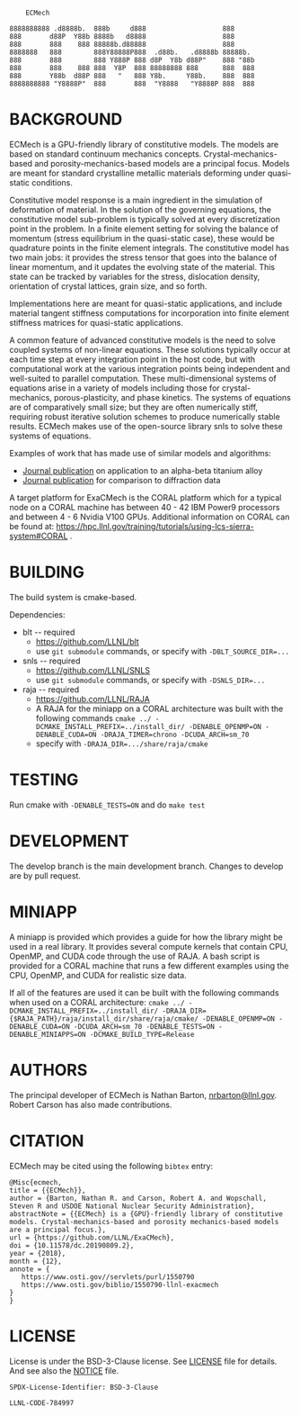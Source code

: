 		ECMech

	8888888888 .d8888b.  888b     d888                   888
	888       d88P  Y88b 8888b   d8888                   888
	888       888    888 88888b.d88888                   888
	8888888   888        888Y88888P888  .d88b.   .d8888b 88888b.
	888       888        888 Y888P 888 d8P  Y8b d88P"    888 "88b 
	888       888    888 888  Y8P  888 88888888 888      888  888 
	888       Y88b  d88P 888   "   888 Y8b.     Y88b.    888  888 
	8888888888 "Y8888P"  888       888  "Y8888   "Y8888P 888  888 
                                                              
BACKGROUND
======

ECMech is a GPU-friendly library of constitutive models. The models are based on standard continuum mechanics concepts. Crystal-mechanics-based and porosity-mechanics-based models are a principal focus. Models are meant for standard crystalline metallic materials deforming under quasi-static conditions. 

Constitutive model response is a main ingredient in the simulation of deformation of material. In the solution of the governing equations, the constitutive model sub-problem is typically solved at every discretization point in the problem. In a finite element setting for solving the balance of momentum (stress equilibrium in the quasi-static case), these would be quadrature points in the finite element integrals. The constitutive model has two main jobs: it provides the stress tensor that goes into the balance of linear momentum, and it updates the evolving state of the material. This state can be tracked by variables for the stress, dislocation density, orientation of crystal lattices, grain size, and so forth.

Implementations here are meant for quasi-static applications, and include material tangent stiffness computations for incorporation into finite element stiffness matrices for quasi-static applications.

A common feature of advanced constitutive models is the need to solve coupled systems of non-linear equations. These solutions typically occur at each time step at every integration point in the host code, but with computational work at the various integration points being independent and well-suited to parallel computation. These multi-dimensional systems of equations arise in a variety of models including those for crystal-mechanics, porous-plasticity, and phase kinetics. The systems of equations are of comparatively small size; but they are often numerically stiff, requiring robust iterative solution schemes to produce numerically stable results. ECMech makes use of the open-source library snls to solve these systems of equations.

Examples of work that has made use of similar models and algorithms:
  * [Journal publication](https://dx.doi.org/10.1088/1361-651X/aa841c) on application to an alpha-beta titanium alloy
  * [Journal publication](https://dx.doi.org/10.1016/j.actamat.2017.02.042) for comparison to diffraction data

A target platform for ExaCMech is the CORAL platform which for a typical node on a CORAL machine has between 40 - 42 IBM Power9 processors and between 4 - 6 Nvidia V100 GPUs. Additional information on CORAL can be found at: https://hpc.llnl.gov/training/tutorials/using-lcs-sierra-system#CORAL .

BUILDING
======

The build system is cmake-based.

Dependencies:
* blt -- required
  - https://github.com/LLNL/blt
  - use `git submodule` commands, or specify with `-DBLT_SOURCE_DIR=...`
* snls -- required 
  - https://github.com/LLNL/SNLS
  - use `git submodule` commands, or specify with `-DSNLS_DIR=...`
* raja -- required
  - https://github.com/LLNL/RAJA
  - A RAJA for the miniapp on a CORAL architecture was built with the following commands `cmake ../ -DCMAKE_INSTALL_PREFIX=../install_dir/ -DENABLE_OPENMP=ON -DENABLE_CUDA=ON -DRAJA_TIMER=chrono -DCUDA_ARCH=sm_70`
  - specify with `-DRAJA_DIR=.../share/raja/cmake`

TESTING
======

Run cmake with `-DENABLE_TESTS=ON` and do `make test`

DEVELOPMENT
======

The develop branch is the main development branch. Changes to develop are by pull request.

MINIAPP
======

A miniapp is provided which provides a guide for how the library might be used in a real library. It provides several compute kernels that contain CPU, OpenMP, and CUDA code through the use of RAJA. A bash script is provided for a CORAL machine that runs a few different examples using the CPU, OpenMP, and CUDA for realistic size data.

If all of the features are used it can be built with the following commands when used on a CORAL architecture: `cmake ../ -DCMAKE_INSTALL_PREFIX=../install_dir/ -DRAJA_DIR={$RAJA_PATH}/raja/install_dir/share/raja/cmake/ -DENABLE_OPENMP=ON -DENABLE_CUDA=ON -DCUDA_ARCH=sm_70 -DENABLE_TESTS=ON -DENABLE_MINIAPPS=ON -DCMAKE_BUILD_TYPE=Release`

AUTHORS
======

The principal developer of ECMech is Nathan Barton, nrbarton@llnl.gov. Robert Carson has also made contributions. 

CITATION
======

ECMech may be cited using the following `bibtex` entry:
```
@Misc{ecmech,
title = {{ECMech}},
author = {Barton, Nathan R. and Carson, Robert A. and Wopschall, Steven R and USDOE National Nuclear Security Administration},
abstractNote = {{ECMech} is a {GPU}-friendly library of constitutive models. Crystal-mechanics-based and porosity mechanics-based models are a principal focus.},
url = {https://github.com/LLNL/ExaCMech},
doi = {10.11578/dc.20190809.2},
year = {2018},
month = {12},
annote = {
   https://www.osti.gov//servlets/purl/1550790
   https://www.osti.gov/biblio/1550790-llnl-exacmech
}
}
```

LICENSE
======

License is under the BSD-3-Clause license. See [LICENSE](LICENSE) file for details. And see also the [NOTICE](NOTICE) file. 

`SPDX-License-Identifier: BSD-3-Clause`

``LLNL-CODE-784997``
